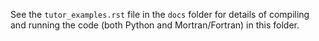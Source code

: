 
See the `tutor_examples.rst` file  in the `docs` folder
for details of compiling and running the code 
(both Python and Mortran/Fortran) in this folder.